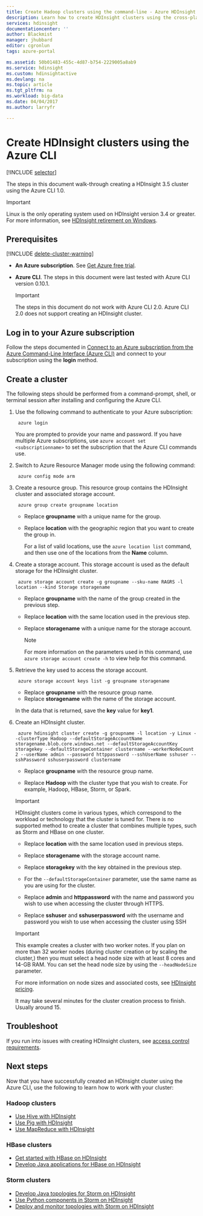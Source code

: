 ```yaml
---
title: Create Hadoop clusters using the command-line - Azure HDInsight | Microsoft Docs
description: Learn how to create HDInsight clusters using the cross-platform Azure CLI 1.0.
services: hdinsight
documentationcenter: ''
author: Blackmist
manager: jhubbard
editor: cgronlun
tags: azure-portal

ms.assetid: 50b01483-455c-4d87-b754-2229005a8ab9
ms.service: hdinsight
ms.custom: hdinsightactive
ms.devlang: na
ms.topic: article
ms.tgt_pltfrm: na
ms.workload: big-data
ms.date: 04/04/2017
ms.author: larryfr

---
```

# Create HDInsight clusters using the Azure CLI

[!INCLUDE [selector](../../includes/hdinsight-create-linux-cluster-selector.md)]

The steps in this document walk-through creating a HDInsight 3.5 cluster using the Azure CLI 1.0.

> [!IMPORTANT]
> Linux is the only operating system used on HDInsight version 3.4 or greater. For more information, see [HDInsight retirement on Windows](hdinsight-component-versioning.md#hdi-version-33-nearing-retirement-date).


## Prerequisites

[!INCLUDE [delete-cluster-warning](../../includes/hdinsight-delete-cluster-warning.md)]

* **An Azure subscription**. See [Get Azure free trial](https://azure.microsoft.com/documentation/videos/get-azure-free-trial-for-testing-hadoop-in-hdinsight/).

* **Azure CLI**. The steps in this document were last tested with Azure CLI version 0.10.1.

    > [!IMPORTANT]
    > The steps in this document do not work with Azure CLI 2.0. Azure CLI 2.0 does not support creating an HDInsight cluster.

## Log in to your Azure subscription

Follow the steps documented in [Connect to an Azure subscription from the Azure Command-Line Interface (Azure CLI)](../xplat-cli-connect.md) and connect to your subscription using the **login** method.

## Create a cluster

The following steps should be performed from a command-prompt, shell, or terminal session after installing and configuring the Azure CLI.

1. Use the following command to authenticate to your Azure subscription:

        azure login

    You are prompted to provide your name and password. If you have multiple Azure subscriptions, use `azure account set <subscriptionname>` to set the subscription that the Azure CLI commands use.

2. Switch to Azure Resource Manager mode using the following command:

        azure config mode arm

3. Create a resource group. This resource group contains the HDInsight cluster and associated storage account.

        azure group create groupname location

    * Replace **groupname** with a unique name for the group.

    * Replace **location** with the geographic region that you want to create the group in.

       For a list of valid locations, use the `azure location list` command, and then use one of the locations from the **Name** column.

4. Create a storage account. This storage account is used as the default storage for the HDInsight cluster.

        azure storage account create -g groupname --sku-name RAGRS -l location --kind Storage storagename

    * Replace **groupname** with the name of the group created in the previous step.

    * Replace **location** with the same location used in the previous step.

    * Replace **storagename** with a unique name for the storage account.

        > [!NOTE]
        > For more information on the parameters used in this command, use `azure storage account create -h` to view help for this command.

5. Retrieve the key used to access the storage account.

        azure storage account keys list -g groupname storagename

    * Replace **groupname** with the resource group name.
    * Replace **storagename** with the name of the storage account.

     In the data that is returned, save the **key** value for **key1**.

6. Create an HDInsight cluster.

        azure hdinsight cluster create -g groupname -l location -y Linux --clusterType Hadoop --defaultStorageAccountName storagename.blob.core.windows.net --defaultStorageAccountKey storagekey --defaultStorageContainer clustername --workerNodeCount 2 --userName admin --password httppassword --sshUserName sshuser --sshPassword sshuserpassword clustername

    * Replace **groupname** with the resource group name.

    * Replace **Hadoop** with the cluster type that you wish to create. For example, Hadoop, HBase, Storm, or Spark.

     > [!IMPORTANT]
     > HDInsight clusters come in various types, which correspond to the workload or technology that the cluster is tuned for. There is no supported method to create a cluster that combines multiple types, such as Storm and HBase on one cluster.

    * Replace **location** with the same location used in previous steps.

    * Replace **storagename** with the storage account name.

    * Replace **storagekey** with the key obtained in the previous step.

    * For the `--defaultStorageContainer` parameter, use the same name as you are using for the cluster.

    * Replace **admin** and **httppassword** with the name and password you wish to use when accessing the cluster through HTTPS.

    * Replace **sshuser** and **sshuserpassword** with the username and password you wish to use when accessing the cluster using SSH

    > [!IMPORTANT]
    > This example creates a cluster with two worker notes. If you plan on more than 32 worker nodes (during cluster creation or by scaling the cluster,) then you must select a head node size with at least 8 cores and 14-GB RAM. You can set the head node size by using the `--headNodeSize` parameter.
    >
    > For more information on node sizes and associated costs, see [HDInsight pricing](https://azure.microsoft.com/pricing/details/hdinsight/).

    It may take several minutes for the cluster creation process to finish. Usually around 15.

## Troubleshoot

If you run into issues with creating HDInsight clusters, see [access control requirements](hdinsight-administer-use-portal-linux.md#create-clusters).

## Next steps

Now that you have successfully created an HDInsight cluster using the Azure CLI, use the following to learn how to work with your cluster:

### Hadoop clusters

* [Use Hive with HDInsight](hdinsight-use-hive.md)
* [Use Pig with HDInsight](hdinsight-use-pig.md)
* [Use MapReduce with HDInsight](hdinsight-use-mapreduce.md)

### HBase clusters

* [Get started with HBase on HDInsight](hdinsight-hbase-tutorial-get-started-linux.md)
* [Develop Java applications for HBase on HDInsight](hdinsight-hbase-build-java-maven-linux.md)

### Storm clusters

* [Develop Java topologies for Storm on HDInsight](hdinsight-storm-develop-java-topology.md)
* [Use Python components in Storm on HDInsight](hdinsight-storm-develop-python-topology.md)
* [Deploy and monitor topologies with Storm on HDInsight](hdinsight-storm-deploy-monitor-topology-linux.md)
